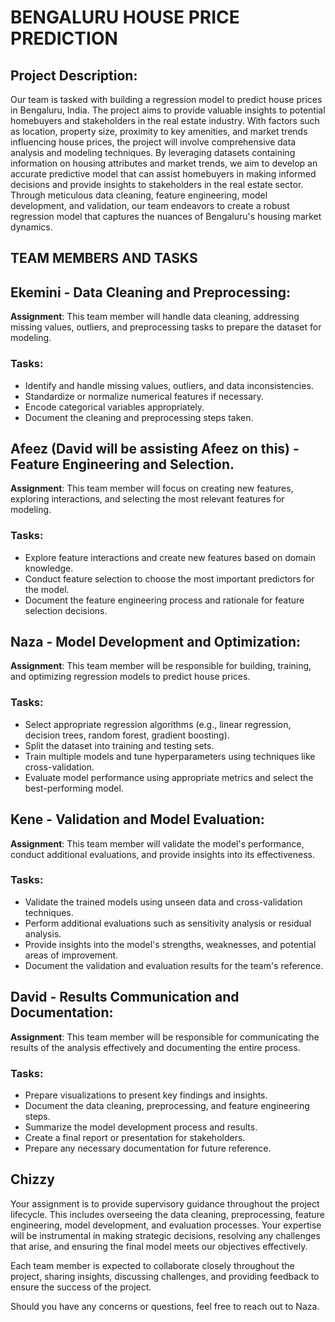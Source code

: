 # BENGALURU HOUSE PRICE PREDICTION

## Project Description:

Our team is tasked with building a regression model to predict house prices in Bengaluru, India. The project aims to provide valuable insights to potential homebuyers and stakeholders in the real estate industry. With factors such as location, property size, proximity to key amenities, and market trends influencing house prices, the project will involve comprehensive data analysis and modeling techniques. By leveraging datasets containing information on housing attributes and market trends, we aim to develop an accurate predictive model that can assist homebuyers in making informed decisions and provide insights to stakeholders in the real estate sector. Through meticulous data cleaning, feature engineering, model development, and validation, our team endeavors to create a robust regression model that captures the nuances of Bengaluru's housing market dynamics.

## TEAM MEMBERS AND TASKS

## Ekemini - Data Cleaning and Preprocessing:

**Assignment**: This team member will handle data cleaning, addressing missing values, outliers, and preprocessing tasks to prepare the dataset for modeling.

### Tasks:
- Identify and handle missing values, outliers, and data inconsistencies.
- Standardize or normalize numerical features if necessary.
- Encode categorical variables appropriately.
- Document the cleaning and preprocessing steps taken.


## Afeez (David will be assisting Afeez on this) - Feature Engineering and Selection.

**Assignment**: This team member will focus on creating new features, exploring interactions, and selecting the most relevant features for modeling.

### Tasks:
- Explore feature interactions and create new features based on domain knowledge.
- Conduct feature selection to choose the most important predictors for the model.
- Document the feature engineering process and rationale for feature selection decisions.


## Naza - Model Development and Optimization:

**Assignment**: This team member will be responsible for building, training, and optimizing regression models to predict house prices.

### Tasks:
- Select appropriate regression algorithms (e.g., linear regression, decision trees, random forest, gradient boosting).
- Split the dataset into training and testing sets.
- Train multiple models and tune hyperparameters using techniques like cross-validation.
- Evaluate model performance using appropriate metrics and select the best-performing model.


## Kene - Validation and Model Evaluation:

**Assignment**: This team member will validate the model's performance, conduct additional evaluations, and provide insights into its effectiveness.

### Tasks:
- Validate the trained models using unseen data and cross-validation techniques.
- Perform additional evaluations such as sensitivity analysis or residual analysis.
- Provide insights into the model's strengths, weaknesses, and potential areas of improvement.
- Document the validation and evaluation results for the team's reference.


## David - Results Communication and Documentation:

**Assignment**: This team member will be responsible for communicating the results of the analysis effectively and documenting the entire process.

### Tasks:
- Prepare visualizations to present key findings and insights.
- Document the data cleaning, preprocessing, and feature engineering steps.
- Summarize the model development process and results.
- Create a final report or presentation for stakeholders.
- Prepare any necessary documentation for future reference.

## Chizzy 
Your assignment is to provide supervisory guidance throughout the project lifecycle. This includes overseeing the data cleaning, preprocessing, feature engineering, model development, and evaluation processes. Your expertise will be instrumental in making strategic decisions, resolving any challenges that arise, and ensuring the final model meets our objectives effectively. 

Each team member is expected to collaborate closely throughout the project, sharing insights, discussing challenges, and providing feedback to ensure the success of the project.

Should you have any concerns or questions, feel free to reach out to Naza.
